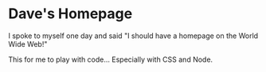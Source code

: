 Dave's Homepage 
===========

I spoke to myself one day and said
"I should have a homepage on the World Wide Web!"

This for me to play with code...
Especially with CSS and Node.